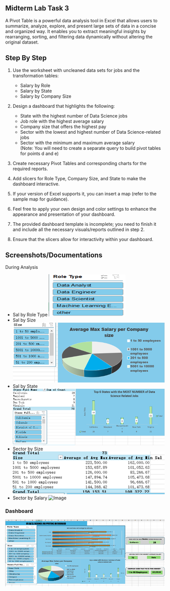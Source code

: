 ## Midterm Lab Task 3

 A Pivot Table is a powerful data analysis tool in Excel that allows users to summarize, analyze, explore, and present large sets of data in a concise and organized way. It enables you to extract meaningful insights by rearranging, sorting, and filtering data dynamically without altering the original dataset.

## Step By Step

1. Use the worksheet with uncleaned data sets for jobs and the transformation tables:  
   - Salary by Role  
   - Salary by State  
   - Salary by Company Size

2. Design a dashboard that highlights the following:  
   - State with the highest number of Data Science jobs  
   - Job role with the highest average salary  
   - Company size that offers the highest pay  
   - Sector with the lowest and highest number of Data Science-related jobs  
   - Sector with the minimum and maximum average salary  
     (Note: You will need to create a separate query to build pivot tables for points d and e)

3. Create necessary Pivot Tables and corresponding charts for the required reports.

4. Add slicers for Role Type, Company Size, and State to make the dashboard interactive.

5. If your version of Excel supports it, you can insert a map (refer to the sample map for guidance).

6. Feel free to apply your own design and color settings to enhance the appearance and presentation of your dashboard.

7. The provided dashboard template is incomplete; you need to finish it and include all the necessary visuals/reports outlined in step 2.

8. Ensure that the slicers allow for interactivity within your dashboard.

## Screenshots/Documentations

During Analysis
- Sal by Role Type
![Image](https://github.com/justine09902/Lab-Task-3/blob/main/Images/ROLE%20TYPE.PNG)
- Sal by Size
![Image](https://github.com/justine09902/Lab-Task-3/blob/main/Images/SIZE.PNG)
- Sal by State
![Image](https://github.com/justine09902/Lab-Task-3/blob/main/Images/STATES.PNG)
- Sector by Size 
![Image](https://github.com/justine09902/Lab-Task-3/blob/main/Images/sectore%20size.PNG)
- Sector by Salary
![Image](https://github.com/justine09902/Lab-Task-3/blob/main/Images/SECTOR%20SALARY.PNG****)
### Dashboard 
![Image](https://github.com/justine09902/Lab-Task-3/blob/main/Images/dashboard.PNG)




